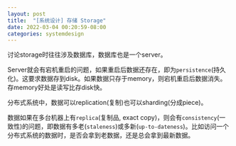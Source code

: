 ```yaml
---
layout: post
title:  "[系统设计] 存储 Storage"
date: 2022-03-04 00:20:59-08:00
categories: systemdesign
---
```

讨论storage时往往涉及数据库，数据库也是一个server。

Server就会有宕机重启的问题，如果重启后数据还存在，即为`persistence`(持久化)。这要求数据存到disk。如果数据只存于memory，则宕机重启后数据消失。存memory好处是读写比存disk快。

分布式系统中，数据可以replication(复制)也可以sharding(分成piece)。

数据如果在多台机器上有`replica`(复制品, exact copy)，则会有`consistency`(一致性)的问题，即数据有多老(`staleness`)或多新(`up-to-dateness`)。比如访问一个分布式系统的数据时，是否会拿到老数据，还是总会拿到最新数据。